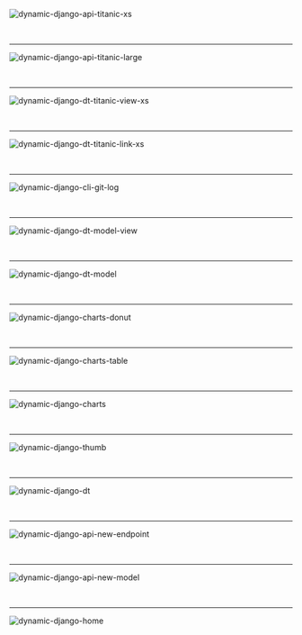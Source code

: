 
![dynamic-django-api-titanic-xs](https://github.com/user-attachments/assets/5e7562b9-0d50-4cdc-87fc-5cbed2628ed1)

<br />

---

![dynamic-django-api-titanic-large](https://github.com/user-attachments/assets/752ca32a-9389-4ac8-938e-0560445faea4)

<br />

---

![dynamic-django-dt-titanic-view-xs](https://github.com/user-attachments/assets/dec5fbd4-ba19-45bd-93ee-fba708632e65)

<br />

---

![dynamic-django-dt-titanic-link-xs](https://github.com/user-attachments/assets/fe97ce7c-28ec-4fad-97c7-a80cbb5165db)

<br />

---

![dynamic-django-cli-git-log](https://github.com/user-attachments/assets/907ea5f2-a5ec-4774-a1fe-e377e4403f85)

<br />

---

![dynamic-django-dt-model-view](https://github.com/user-attachments/assets/a4d4c311-10cb-4682-a9bd-7fa61be3febe)

<br />

---

![dynamic-django-dt-model](https://github.com/user-attachments/assets/4e2f2739-c34a-4714-865b-33f7da48950d)

<br />

---

![dynamic-django-charts-donut](https://github.com/user-attachments/assets/5d60998d-db12-477b-a323-ea1dae5e1e21)

<br />

---

![dynamic-django-charts-table](https://github.com/user-attachments/assets/b7c12989-365b-4838-b5c3-305b638b63aa)

<br />

---

![dynamic-django-charts](https://github.com/user-attachments/assets/9bcc0f74-fafa-4431-a237-61938c3834c2)

<br />

---

![dynamic-django-thumb](https://github.com/user-attachments/assets/18765f7c-7a46-448d-8998-e1d6b93f1fc9)

<br />

---

![dynamic-django-dt](https://github.com/user-attachments/assets/1eb925e5-5955-406a-b425-c652246f0986)

<br />

---

![dynamic-django-api-new-endpoint](https://github.com/user-attachments/assets/5ee3d58c-fe06-488c-a95a-37c3dcc88537)

<br />

---

![dynamic-django-api-new-model](https://github.com/user-attachments/assets/08855141-059a-491b-aac5-ca5769730ed3)

<br />

---

![dynamic-django-home](https://github.com/user-attachments/assets/57732fc4-5f16-4c93-885e-2890410df94a)


